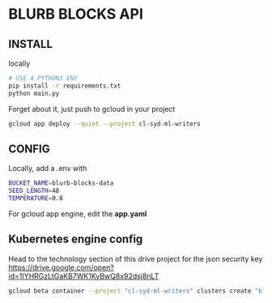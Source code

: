 # BLURB BLOCKS API

## INSTALL

locally
```sh
# USE A PYTHON3 ENV
pip install -r requirements.txt
python main.py
```

Forget about it, just push to gcloud in your project
```sh
gcloud app deploy --quiet --project cl-syd-ml-writers
```

## CONFIG

Locally, add a .env with
```sh
BUCKET_NAME=blurb-blocks-data
SEED_LENGTH=48
TEMPERATURE=0.8
```

For gcloud app engine, edit the **app.yaml**

## Kubernetes engine config

Head to the technology section of this drive project for the json security key
https://drive.google.com/open?id=1IYHRGzLtGaKB7WK1KyBwQ8x92dsj8nLT

```sh
gcloud beta container --project "cl-syd-ml-writers" clusters create "blurb-blocks-api" --zone "australia-southeast1-c" --no-enable-basic-auth --cluster-version "1.12.8-gke.10" --machine-type "n1-highmem-2" --accelerator "type=nvidia-tesla-p100,count=1" --image-type "COS" --disk-type "pd-standard" --disk-size "100" --metadata disable-legacy-endpoints=true --scopes "https://www.googleapis.com/auth/devstorage.read_only","https://www.googleapis.com/auth/logging.write","https://www.googleapis.com/auth/monitoring","https://www.googleapis.com/auth/servicecontrol","https://www.googleapis.com/auth/service.management.readonly","https://www.googleapis.com/auth/trace.append" --num-nodes "1" --enable-cloud-logging --enable-cloud-monitoring --no-enable-ip-alias --network "projects/cl-syd-ml-writers/global/networks/default" --subnetwork "projects/cl-syd-ml-writers/regions/australia-southeast1/subnetworks/default" --addons HorizontalPodAutoscaling,HttpLoadBalancing --no-enable-autoupgrade --enable-autorepair
```